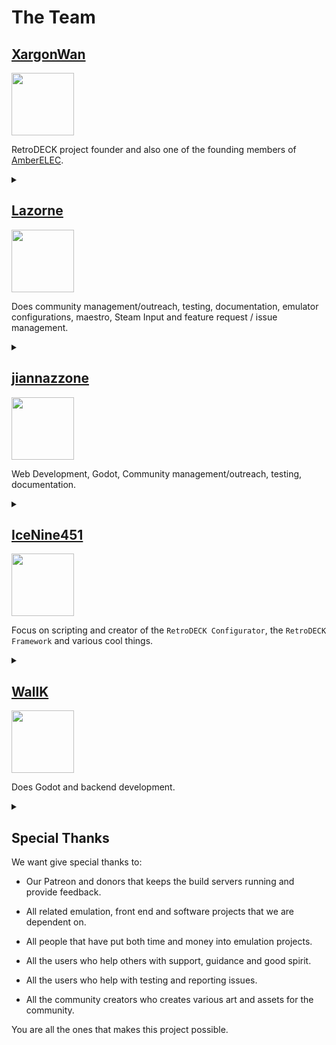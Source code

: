 # The Team

## [XargonWan](https://github.com/XargonWan)

<img src="../../../wiki_images/ai/xargon-the-sloth.png" width="100">

RetroDECK project founder and also one of the founding members of [AmberELEC](https://amberelec.org/).

<details><summary> </summary>
Grand General of the IPL (Italian Pizza Legion) also known as the Napoletanan Fist in the internal pizza war.
</details>

## [Lazorne](https://github.com/Lazorne)

<img src="../../../wiki_images/ai/lazorne-the-sloth.png" width="100">

Does community management/outreach, testing, documentation, emulator configurations, maestro, Steam Input and feature request / issue management.

<details><summary> </summary>
Meme Lord of the Wiki and also the cult leader of the NPC (The Nordic Pizza Cult) also called by the others as "The Pizza Heresy Cult" or "Harbingers of Pizza Chaos". Instigator of the internal pizza war.
</details>

## [jiannazzone](https://github.com/jiannazzone)

<img src="../../../wiki_images/ai/adam-the-sloth.png" width="100">

Web Development, Godot, Community management/outreach, testing, documentation.

<details><summary> </summary>
MCCP branch operative against the NPC faction and have a loose alliance with the IPL. 
</details>

## [IceNine451](https://github.com/icenine451)

<img src="../../../wiki_images/ai/icenine-the-sloth.png" width="100">

Focus on scripting and creator of the `RetroDECK Configurator`, the `RetroDECK Framework` and various cool things.

<details><summary> </summary>
Freedom loving leader of the MCCP (Murican Cheese Crust Patriots) in the internal pizza war.
</details>


## [WallK](https://github.com/WallK)

<img src="../../../wiki_images/ai/wallk-the-sloth.png" width="100">

Does Godot and backend development.

<details><summary> </summary>
Pizza Mercenary
</details>

## Special Thanks

 We want give special thanks to:

- Our Patreon and donors that keeps the build servers running and provide feedback.

- All related emulation, front end and software projects that we are dependent on.

- All people that have put both time and money into emulation projects.

- All the users who help others with support, guidance and good spirit.

- All the users who help with testing and reporting issues.

- All the community creators who creates various art and assets for the community.

You are all the ones that makes this project possible.
